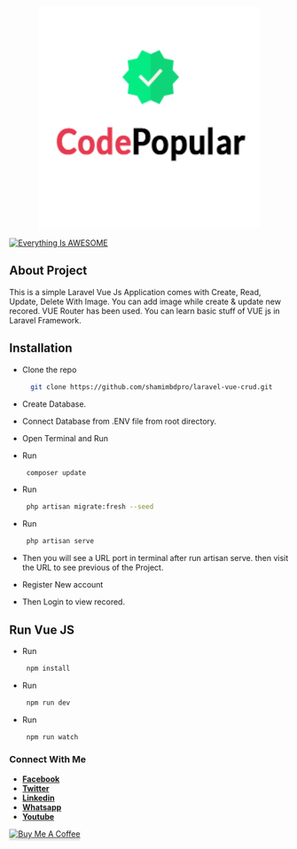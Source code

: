 <p align="center"><a href="https://codepopular.com/" target="_blank"><img src="logo-with-icon.png" width="400"></a></p>

[![Everything Is AWESOME](http://i.imgur.com/Ot5DWAW.png)](https://youtu.be/StTqXEQ2l-Y?t=35s "Everything Is AWESOME")


## About Project

This is a simple Laravel Vue Js Application comes with Create, Read, Update, Delete With Image. You can add image while create & update new recored. VUE Router has been used.
You can learn basic stuff of VUE js in Laravel Framework.



## Installation
- Clone the repo
   ```sh
     git clone https://github.com/shamimbdpro/laravel-vue-crud.git
    ```
- Create Database.
- Connect Database from .ENV file from root directory.
- Open Terminal and Run 
- Run
   ```sh
    composer update
    ```

- Run
   ```sh
    php artisan migrate:fresh --seed
    ```
- Run
   ```sh
    php artisan serve
    ```


- Then you will see a URL port in terminal after run artisan serve. then visit the URL to see previous of the Project.
- Register New account 
- Then Login to view recored.

## Run Vue JS

- Run
   ```sh
    npm install
    ```

- Run
   ```sh
    npm run dev
    ```

- Run
   ```sh
    npm run watch
    ```


### Connect With Me

- **[Facebook](https://facebook.com/codepopularOfficial/)**
- **[Twitter](https://twitter.com/codepopular)**
- **[Linkedin](https://www.linkedin.com/in/codepopular/)**
- **[Whatsapp](https://api.whatsapp.com/send?phone=8801794939992)**
- **[Youtube](https://www.youtube.com/codepopular?sub_confirmation=1)**


<a href="https://ko-fi.com/codepopular" target="_blank"><img src="https://www.buymeacoffee.com/assets/img/custom_images/orange_img.png" alt="Buy Me A Coffee" style="height: 41px !important;width: 174px !important;box-shadow: 0px 3px 2px 0px rgba(190, 190, 190, 0.5) !important;-webkit-box-shadow: 0px 3px 2px 0px rgba(190, 190, 190, 0.5) !important;" ></a>

